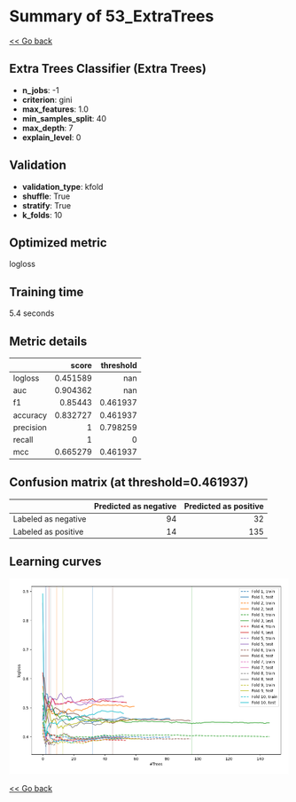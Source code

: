 # Summary of 53_ExtraTrees

[<< Go back](../README.md)


## Extra Trees Classifier (Extra Trees)
- **n_jobs**: -1
- **criterion**: gini
- **max_features**: 1.0
- **min_samples_split**: 40
- **max_depth**: 7
- **explain_level**: 0

## Validation
 - **validation_type**: kfold
 - **shuffle**: True
 - **stratify**: True
 - **k_folds**: 10

## Optimized metric
logloss

## Training time

5.4 seconds

## Metric details
|           |    score |   threshold |
|:----------|---------:|------------:|
| logloss   | 0.451589 |  nan        |
| auc       | 0.904362 |  nan        |
| f1        | 0.85443  |    0.461937 |
| accuracy  | 0.832727 |    0.461937 |
| precision | 1        |    0.798259 |
| recall    | 1        |    0        |
| mcc       | 0.665279 |    0.461937 |


## Confusion matrix (at threshold=0.461937)
|                     |   Predicted as negative |   Predicted as positive |
|:--------------------|------------------------:|------------------------:|
| Labeled as negative |                      94 |                      32 |
| Labeled as positive |                      14 |                     135 |

## Learning curves
![Learning curves](learning_curves.png)

[<< Go back](../README.md)
